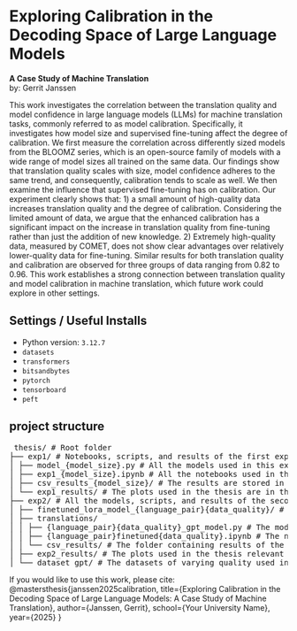 # Exploring Calibration in the Decoding Space of Large Language Models  
**A Case Study of Machine Translation**  
by: Gerrit Janssen

This work investigates the correlation between the translation quality and model confidence in large language models (LLMs) for machine translation tasks, commonly referred to as model calibration. Specifically, it investigates how model size and supervised fine-tuning affect the degree of calibration. We first measure the correlation across differently sized models from the BLOOMZ series, which is an open-source family of models with a wide range of model sizes all trained on the same data. Our findings show that translation quality scales with size, model confidence adheres to the same trend, and consequently, calibration tends to scale as well. We then examine the influence that supervised fine-tuning has on calibration. Our experiment clearly shows that: 1) a small amount of high-quality data increases translation quality and the degree of calibration. Considering the limited amount of data, we argue that the enhanced calibration has a significant impact on the increase in translation quality from fine-tuning rather than just the addition of new knowledge. 2) Extremely high-quality data, measured by COMET, does not show clear advantages over relatively lower-quality data for fine-tuning. Similar results for both translation quality and calibration are observed for three groups of data ranging from 0.82 to 0.96. This work establishes a strong connection between translation quality and model calibration in machine translation, which future work could explore in other settings.

## Settings / Useful Installs

- Python version: `3.12.7`
- `datasets`
- `transformers`
- `bitsandbytes`
- `pytorch`
- `tensorboard`
- `peft`

## project structure

<pre> thesis/ # Root folder
├── exp1/ # Notebooks, scripts, and results of the first experiment
│ ├── model_{model_size}.py # All the models used in this experiment
│ ├── exp1_{model_size}.ipynb # All the notebooks used in this experiment
│ ├── csv_results_{model_size}/ # The results are stored in CSVs in folders with this naming
│ └── exp1_results/ # The plots used in the thesis are in this folder
├── exp2/ # All the models, scripts, and results of the second experiment
│ ├── finetuned_lora_model_{language_pair}{data_quality}/ # The different fine-tuned models
│ ├── translations/
│ │ ├── {language_pair}{data_quality}_gpt_model.py # The models used in the second experiment
│ │ ├── {language_pair}finetuned{data_quality}.ipynb # The notebooks used in this experiment
│ │ └── csv_results/ # The folder containing results of the experiment
│ ├── exp2_results/ # The plots used in the thesis relevant to this experiment
│ └── dataset_gpt/ # The datasets of varying quality used in this experiment</pre>



If you would like to use this work, please cite:
@mastersthesis{janssen2025calibration,
  title={Exploring Calibration in the Decoding Space of Large Language Models: A Case Study of Machine Translation},
  author={Janssen, Gerrit},
  school={Your University Name},
  year={2025}
}
